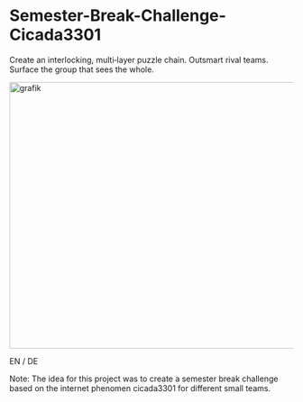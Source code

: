 # Semester-Break-Challenge-Cicada3301
Create an interlocking, multi‑layer puzzle chain. Outsmart rival teams. Surface the group that sees the whole.

<img width="973" height="473" alt="grafik" src="https://github.com/user-attachments/assets/03077a9b-33bb-4163-9580-59fc44b17585" />

EN / DE

Note: The idea for this project was to create a semester break challenge based on the internet phenomen cicada3301 for different small teams.
